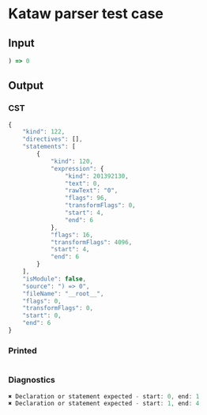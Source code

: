 # Kataw parser test case

## Input

`````js
) => 0
`````

## Output

### CST

```javascript
{
    "kind": 122,
    "directives": [],
    "statements": [
        {
            "kind": 120,
            "expression": {
                "kind": 201392130,
                "text": 0,
                "rawText": "0",
                "flags": 96,
                "transformFlags": 0,
                "start": 4,
                "end": 6
            },
            "flags": 16,
            "transformFlags": 4096,
            "start": 4,
            "end": 6
        }
    ],
    "isModule": false,
    "source": ") => 0",
    "fileName": "__root__",
    "flags": 0,
    "transformFlags": 0,
    "start": 0,
    "end": 6
}
```

### Printed

```javascript

```

### Diagnostics

```javascript
✖ Declaration or statement expected - start: 0, end: 1
✖ Declaration or statement expected - start: 1, end: 4

```


